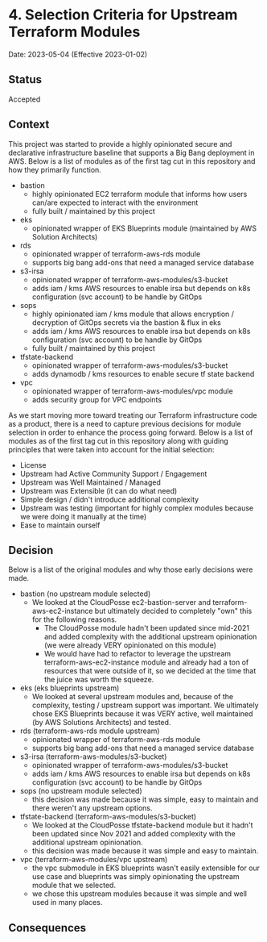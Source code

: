 # 4. Selection Criteria for Upstream Terraform Modules

Date: 2023-05-04 (Effective 2023-01-02)

## Status

Accepted

## Context

This project was started to provide a highly opinionated secure and declarative infrastructure baseline that supports a Big Bang deployment in AWS. Below is a list of modules as of the first tag cut in this repository and how they primarily function.

* bastion
  - highly opinionated EC2 terraform module that informs how users can/are expected to interact with the environment
  - fully built / maintained by this project
* eks
  - opinionated wrapper of EKS Blueprints module (maintained by AWS Solution Architects)
* rds
  - opinionated wrapper of terraform-aws-rds module
  - supports big bang add-ons that need a managed service database
* s3-irsa
  - opinionated wrapper of terraform-aws-modules/s3-bucket
  - adds iam / kms AWS resources to enable irsa but depends on k8s configuration (svc account) to be handle by GitOps
* sops
  - highly opinionated iam / kms module that allows encryption / decryption of GitOps secrets via the bastion & flux in eks
  - adds iam / kms AWS resources to enable irsa but depends on k8s configuration (svc account) to be handle by GitOps
  - fully built / maintained by this project
* tfstate-backend
  - opinionated wrapper of terraform-aws-modules/s3-bucket
  - adds dynamodb / kms resources to enable secure tf state backend
* vpc
  - opinionated wrapper of terraform-aws-modules/vpc module
  - adds security group for VPC endpoints

As we start moving more toward treating our Terraform infrastructure code as a product, there is a need to capture previous decisions for module selection in order to enhance the process going forward. Below is a list of modules as of the first tag cut in this repository along with guiding principles that were taken into account for the initial selection:

* License
* Upstream had Active Community Support / Engagement
* Upstream was Well Maintained / Managed
* Upstream was Extensible (it can do what need)
* Simple design / didn't introduce additional complexity
* Upstream was testing (important for highly complex modules because we were doing it manually at the time)
* Ease to maintain ourself

## Decision

Below is a list of the original modules and why those early decisions were made.

* bastion (no upstream module selected)
  - We looked at the CloudPosse ec2-bastion-server and terraform-aws-ec2-instance but ultimately decided to completely "own" this for the following reasons.
    - The CloudPosse module hadn't been updated since mid-2021 and added complexity with the additional upstream opinionation (we were already VERY opinionated on this module)
    - We would have had to refactor to leverage the upstream terraform-aws-ec2-instance module and already had a ton of resources that were outside of it, so we decided at the time that the juice was worth the squeeze.
* eks (eks blueprints upstream)
  - We looked at several upstream modules and, because of the complexity, testing / upstream support was important. We ultimately chose EKS Blueprints because it was VERY active, well maintained (by AWS Solutions Architects) and tested.
* rds (terraform-aws-rds module upstream)
  - opinionated wrapper of terraform-aws-rds module
  - supports big bang add-ons that need a managed service database
* s3-irsa (terraform-aws-modules/s3-bucket)
  - opinionated wrapper of terraform-aws-modules/s3-bucket
  - adds iam / kms AWS resources to enable irsa but depends on k8s configuration (svc account) to be handle by GitOps
* sops (no upstream module selected)
  - this decision was made because it was simple, easy to maintain and there weren't any upstream options.
* tfstate-backend (terraform-aws-modules/s3-bucket)
  - We looked at the CloudPosse tfstate-backend module but it hadn't been updated since Nov 2021 and added complexity with the additional upstream opinionation.
  - this decision was made because it was simple and easy to maintain.
* vpc (terraform-aws-modules/vpc upstream)
  - the vpc submodule in EKS blueprints wasn't easily extensible for our use case and blueprints was simply opinionating the upstream module that we selected.
  - we chose this upstream modules because it was simple and well used in many places.

## Consequences
